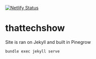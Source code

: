 [![Netlify Status](https://api.netlify.com/api/v1/badges/75f0cbf5-2366-4abd-8401-728051eb4648/deploy-status)](https://app.netlify.com/sites/thattechshow/deploys)

# thattechshow

Site is ran on Jekyll and built in Pinegrow

`bundle exec jekyll serve`
